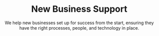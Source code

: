 ---
layout: service
order: 8
title: "New Business Support"
subtitle: "We help new businesses set up for success from the start, ensuring they have the right processes, people, and technology in place."
intro: "At SLKone, we understand that launching and growing new businesses comes with unique challenges and opportunities. Our New Business Support services are designed to help entrepreneurs and intrapreneurs successfully establish and scale new ventures, whether as standalone startups or within existing organizations."
approach: "We take a comprehensive approach to new business support, focusing on Process Setup & Optimization, Organizational Design & Talent Building, and Technology Roadmap Development. Our methodology ensures that your new business has a strong foundation across operations, people, and technology to support rapid and sustainable growth."
impact_intro: "Supporting new businesses can lead to significant benefits, including:"
impact:
  - "20-25% improvement in operational efficiency from day one"
  - "15-20% faster time-to-market for new products and services"
  - "10-15% increase in team productivity and engagement"
  - "25-30% reduction in initial setup costs through optimized processes"
  - "30-35% enhancement in scalability and growth readiness"
impact_conclusion: "Our clients benefit from a robust setup, optimized operations, and a talented team, enabling them to achieve rapid and sustainable growth while minimizing common startup challenges."
why_choose:
  - "Startup Expertise: In-depth knowledge of startup operations and challenges."
  - "Comprehensive Support: End-to-end solutions from operations to technology."
  - "Customized Strategies: Tailored support to fit your unique business model."
  - "Proven Methodologies: Implementation of best practices for new ventures."
  - "Continuous Growth: Ongoing assistance to support your business as it scales."
  - "Cross-Industry Experience: Expertise across various sectors to address diverse needs."
cta: "Ready to launch or scale your new business with confidence? Contact SLKone today to discover how our New Business Support services can help you navigate the challenges of entrepreneurship and set your venture on the path to success."
---